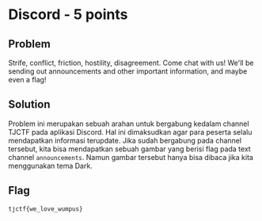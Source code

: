 # Discord - 5 points

## Problem
Strife, conflict, friction, hostility, disagreement. Come chat with us! We'll be sending out announcements and other important information, and maybe even a flag!

## Solution
Problem ini merupakan sebuah arahan untuk bergabung kedalam channel TJCTF pada aplikasi Discord. Hal ini dimaksudkan agar para peserta selalu mendapatkan informasi terupdate. Jika sudah bergabung pada channel tersebut, kita bisa mendapatkan sebuah gambar yang berisi flag pada text channel ```announcements```. Namun gambar tersebut hanya bisa dibaca jika kita menggunakan tema Dark.

## Flag
```
tjctf{we_love_wumpus}
```
